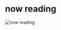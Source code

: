 
# now reading

![now reading]([https://www.plantuml.com/plantuml/png/ZHhRajkszTdw2iJZZjSFsfswVMWvZZsxwyRhnFQuNYUPzAK3If285Kd8lAn6syc_zzm00YIrYPuWd0iE3iuLu7VFskvOci-wAzJtwcdHTViskxXezE5yQxkYp_lMD2jNTwRkpbUkkd2bsVtjOb_gkkkhScdhLTclJNlHc4rxKHYzRYygRUiB2z2dY-y4hePb05ElRRqzHup5ejtPUgyRNQczNktqrhnwjUgR1fPx_Jg7cMtZ-dgzSgLhL6TMHGsZxH7e2dTG4UvYqTckDEh6wAPJ7tIrL_bHNUcwLn_xjkZqjmNAjO6LZ5eLiEAgCqsxACtMr6kLgN_y_VoVVr5dNmkZBXkTsvNwQlIgC8tI07_dSgi-wdfLz8rziLWiH5hrzBPpjL6tfSvRjG4XRmjjsqu3Sg7BfmfatDZQjeLPltwj_hTOAFXb_p6crbscTAiiODIwQNJd6i1ujZ6LBir_zuthzDO1PSSa7_ixNTWrqLGyLiyGTS4yWSzo6I2PAXniT0zRTBKY16RpVjFP7MnVNHQLOMuQHyoBaJmJPCZ0JDNceFIt7bJOWHPCpFAwC6L_hpCH9m1aNYsNhq4waCYK-pSHuHc9e3QwikNnHP2a1ONWgUz16uJ78dXPMbvKr9m1yXeCQj0Sq_XJ25Im_i5k4haFhj8rCkZh6gnYmeFW2GTKmfZBPMitkFUOKWYMYe10Q4hmaKwjTRyjmEo4_ab0NFAUT5ds6Q1hi51RhbECx7rL0NG0BzIJ2Ff9tuDH9V24-YSDyiLWuBvuakKwFuvqmFjuWX2LRZvtJKraAjDLfTaMNOTE4dEO7iaJmH9Ba7-BnU-H8_rW6wE-W85DdOQifNBjjzwy09YjMt3slhEk1iSdrVtSubdTwiBa95LF_vzDN4dEhA4pGul3aPVJG-jMDmp5aVSoyWoI0VN92y1M-auVT6a9p9FaDWqVF5eBap8lK82d1CTC0Px60vvxTe8IGHXr167fVuH3C2Nlxex7ON-4KFHj3Y4jHhZXgQaPB99j1Nwmu172yXPjkWMrceRmHjpGxsLAPBlLEmnyj7JBurIssoDu-cNUYFu5vzfLUrqVvqHQ1Zx1oIA1F2p2yxnYbRtL1-VMMSoVfsWB_hmQ2xwxB71dCC5ePss_tvTs1TcmVJ74hR1TdTzfZ34JoL6WWHIbCQPbX7WUq3mJmF7Xutch3cQDINIHR7F2qzM0QgfzwOuLP4aHwvCb-nwyDEXV4GXN5KC79f3qAzjrS2wTWnnj0vkVA-GIxKpX3EhwjP8bMiX1cASRC07Wi0YXkzuXE5cd0zNb9TZ23WvFpkKwEsMI35j6ZgZNwyQqBQmI1vMh4aRgse59jKzdS_5PfTS0r2S2orUe5EgwhyWUE_cZKglzeZVso5RTq30DA84ApL0GV0oKtTperefV53HC5xZKRG644VmZHz3PSe5eX0qkcL2C5aRHW-2H9MI_Qh182V477gUx8W9axw6JBLLIhHGuYdaJwBbF7GFEnsagIPPaHhob0JrTLqvJYQh7SqGe4dxKTtOjIOo68wNdwxvKFnLwBJ9gcXZs8KGKxWcKGIqJQU2oycUgg_6HCW6H4YpE5DblUjTp6ZlYABRxv2oHd36WkEAWAnmuEZSI2oExkQM9lyxgMChCkZvE25wgILAFvV5SqVN5y7o6QE9udB9y35lAv1wwZKAhAxCL3toGcKHcH8EvEB49tanYU_KAGo5u-3YaUDOpBdDmpGuhLTTCC4SBXOE8IyGRNMEwlYxiRiTrKoB-9-zgQHdoR_rWuvewe_1l6kYvbgK-q3Q_0Sxx-eC-d7OQP4EI3hYIIG8hML3Nl5-fQD5kSVHoN1wXmQRUIpRyHzxBXXvCVkAzSTY-L6kpiYsSad8R1N3kwvxE5ORPRttRSsmyucYcwcFB1Xl9dSlLbHsG7ukZICKSoT4Yz56ekzn1FIqQe-59TW96osVEYTz_qNS-Yzpf-EJHAILGuIW6NUcy9mYKwtqCk2vSnv0LZc9B9_OeWuWp59RCVXP4_6SXp7y2yhP_r1r6qLg22luTn1pqon3GBFJ25eqWRznEuiOPr5MkIYei3YT80hGCfYfADz2phqDMBMn55LJiI8ADJL6C8GB_f1lmna5YwW9jQv8-08xgGUy8lZSQMlbRKvO1XRjBEDS9mg_OFAQjKXADOdyP5aRLJhZWPjVzIlQQI07e0p5KS5GsJj5GwpDioI1JFGLkYpWrlYlqPYEL-bPlTBBzBwujAYajQ9Z4l84r4V8SiQ0QYGb2c992hJRR8dTzqz9TmRQ7OhyTMOHCBWTB12l2tIlh3VAgNvjwQXD2k4mH8ACthg80r1Pkxylw4WHzX4EC477e3cxPTgunsEGKhc-zCGtfBSTHcXsk8J6kR8dtNnyTb2_-rgQIFsekeQK24LTsOkAFzXJ8amXq0oNJW_OHik1_iJWojVJSCs9KbfWGNBbcIqb2-HTOumFaTZiVlC6Hh0zwC8eZPvE4xm-winkyjTAy_vB-3zjbSZGVXenB8iZGBNGll34UnnvzXhTJum0ZarHB0lVPikxQkLrQseLPAd200tLHRZVSFMGgNXfdE7m6oZY2Kl7HI2p2uKnFH8W_w4OgxWsEuYLuOac1WLWCqLic8bbv9lImfF1e6Pb10jRvq7bxcS-W8kfgQgdClLpFykqZz64GS1D-btckswIHP6fKk-2Zk7ie27J9TZV28Ww0S-_AlkxC87kV5qFtdKm1bT33sJJ7eJVLbHtlrgRelamQh_QsKPyRlOECmdSNVRCrBh4nFuMgysg4vVjcrLTGxQ0Gu3h1SuQhx7dNWOAcwTcWAngUxWRFFcky9WSdfRZpOg1Xm3YEdaMNiept0qsChpXI7jZFqqG46oQPGyYVUN3xt8uxhqfByjKuIfmyjxw6v3iHwRZOyRHcvQPYKQfSEQZ9nKuX9yJLMrVOBQTgJSD4c6Jtk2wZu6rs8_nyEpdKmqpqI44i_ZeYu8bJxlslHFY8xAfnZz5TTdOZkmi1CzgQfmxdvDMMZTL5EkueLarGVVkMg3RPrUHOahCR6UCoLU6etXPDUCb3fPLiQ59gJKyrnXpCnhDD4YEP9Dwx-RN8s1vTOy3WsCxs6l5yNsFzoez0D5JnvK9iT-S1OPpL-Ff-s3lUsP_imCQs7D6CQYtC9P27uaW8KGzgSjTr3iBtcpTl1B66UinafzSaE7ciR25JMtmmSviDwA8habhXncwBvOqn9TGCjuKpyt7l4_1v60hqclvEcZurwle2VkLduXSlFuT7nGmpRyjgrALZR0VPFgMNOemL0s9MVAiXxROAtPunzw7Xmt7AZ8dvqf31M4T0fQuX2QQlJo8JFpUTO38Wn4zXOUUlbedqCGxrdpQiGl_ILI8komWdYrwyudE-TPjE_LhO5jydvm-vyYuzPrhJvluobz874iGwRPtlz46Qb8h79m8bKL8O4BIXHWBtbru6QcRxc8E9hrVntXdsdA7O2Vm2vRoc9B9jm9NtFZVVy_pmaAEXu95Qd333MzlbtPqTXPldCMVgYGU2BFudExgJkmQ2R1xBFC_Pzw5mAMsz2-yAONidLnUkMVpFwuai1NEloKAcMGIRFch58Bw4EeuAX4_EDNR0gEdlw9OAQi8x7Lp-P6hryj3ZkKTBBtB3D9vjkh5mRp912PeFDWJjSftMbiCLUGb5titucln7QgyLn6V_chT9c-p49fPBZu3X9Y_nTKZk4LkeeCMClj6Vj1LFcJ06H3_J7OofvM5lmxtvB1HAMNx_I9_oPFBLzvXO5UOCPI7JTLWvlM4SEGo9BBhE2xSThZFdQgPRmSeaqiGqWySbWLQYhIdmdOZlOFTx2Riy-Io-IiwDVnHuu74QwOI4htuPFlsomCinsEzR7mTFVcsGeb4OQVcbQ3w6NgglkaMttE3TA7HPyt7q5XzWA_eGHfvKwN_YB76rp_3vQZy5qfig_XzUEzTIphGqJ5gV2ILYoFBltBrfQhp5a49TDqVLhWhdIfQ9XfFtEIGMKE08wlgvMVUgusztuiMn0Wr8SMdt040-gGTIJNHbJHDXeo9-A8pvAmiVj4me3qRFPQATyEvTZrxIGhqmNYQ9i4GtnJdsZj_XqsmZrmpoXSFq9C972l5JlXGy_bKWy4dgNlX_ikpbxI1NptvyfoW74AqUTnUn8QKl34ntkgCQasxqYFJntkhAghTwRIFyI-Zj_rJf4UqeMIbfRoP8uyPcGFA21bIIPFOvBVcK8xUuWxalEMOU-kCzuWLXGZlq676y-Kfte10ErYS2JQ4V_2juo-FJvPeWZywO9wD3dia0dhM4_u4WKINsBvKa_mqDvow1XZNzrfE-kUpmoJrsdMZjZIpWq_kCN3V-TDAMxJVqzrfTzLgUUEdl_FEg034R-0MGI1uZvJpKcJxVdUjpjTCRNR-GIqMKdX-Qc4TyfHZR3OC7kn4nJZwJflZdvz42Vf_J7CWeZoN1Y7UI10FpqRTpdAqrD9LvzF4TvvCRVMSdTuzUVt0-Z13ZJWvjaIuGY52Da5kmkb87tOtYLkv3V3w9_ldOs656B3qvSR5MTlzSfx4prm4m3Y1ZL_sZRrYVnX_FUXz-Bo4UIJ-ppsBA_PDVgCPMnJnEVrV6kcSmXUjGW0YN-Gg4UmDQmTl3NzNuMvbmF-zHNghHHml94fIA8cabYSNoKpKsqSh8iMVK1gm7CKVv_77qbvF-CNiFxI0hr-8ezacUE27axDNSsJLT9FIGzoVVhKsPB1DyaUUTEpJIc-8eFOLVxBtXzz5x7CN2ClPon1CXZBgSNKqAkfCVX0rwHZKADdvM9eLWZFFo1CvYyRjQ_1y0](https://www.plantuml.com/plantuml/uml/BOmx3W8n34Il0WKbCOAEaXg90YwGZrb7cqqYsn7YzXYMPjwCnvfjhh6CX1jIxN86OFzoKrOQOGXoR5MngejjWLPmFW6ZJxbEngS0MH2mWG0XizA-D5NaDuJMvj_vGRWx7YxVqdXTQtE-9jER4hBnFhXp5fHrvl_c-bZA1m00))

